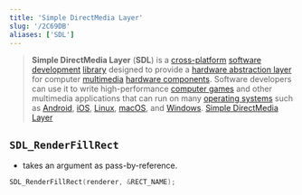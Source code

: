 ```yaml
---
title: 'Simple DirectMedia Layer'
slug: '/2C69DB'
aliases: ['SDL']
---
```


> **Simple DirectMedia Layer** (**SDL**) is a [cross-platform](https://en.wikipedia.org/wiki/Cross-platform 'Cross-platform') [software development](https://en.wikipedia.org/wiki/Software_development 'Software development') [library](<https://en.wikipedia.org/wiki/Library_(computing)> 'Library (computing)') designed to provide a [hardware abstraction layer](https://en.wikipedia.org/wiki/Hardware_abstraction_layer 'Hardware abstraction layer') for computer [multimedia](https://en.wikipedia.org/wiki/Multimedia 'Multimedia') [hardware components](https://en.wikipedia.org/wiki/Computer_hardware 'Computer hardware'). Software developers can use it to write high-performance [computer games](https://en.wikipedia.org/wiki/Personal_computer_game 'Personal computer game') and other multimedia applications that can run on many [operating systems](https://en.wikipedia.org/wiki/Operating_system 'Operating system') such as [Android](<https://en.wikipedia.org/wiki/Android_(operating_system)> 'Android (operating system)'), [iOS](https://en.wikipedia.org/wiki/IOS 'IOS'), [Linux](https://en.wikipedia.org/wiki/Linux 'Linux'), [macOS](https://en.wikipedia.org/wiki/MacOS 'MacOS'), and [Windows](https://en.wikipedia.org/wiki/Microsoft_Windows 'Microsoft Windows'). [Simple DirectMedia Layer](https://en.wikipedia.org/wiki/Simple_DirectMedia_Layer)

## `SDL_RenderFillRect`

- takes an argument as pass-by-reference.

```cpp
SDL_RenderFillRect(renderer, &RECT_NAME);
```
